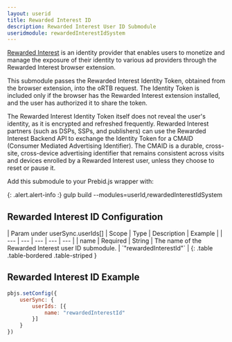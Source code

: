 ```yaml
---
layout: userid
title: Rewarded Interest ID
description: Rewarded Interest User ID Submodule
useridmodule: rewardedInterestIdSystem
---
```


[Rewarded Interest](https://www.rewardedinterest.com/) is an identity provider that enables users to monetize and manage the exposure of their identity to various ad providers through the Rewarded Interest browser extension.

This submodule passes the Rewarded Interest Identity Token, obtained from the browser extension, into the oRTB request. The Identity Token is included only if the browser has the Rewarded Interest extension installed, and the user has authorized it to share the token.

The Rewarded Interest Identity Token itself does not reveal the user's identity, as it is encrypted and refreshed frequently. Rewarded Interest partners (such as DSPs, SSPs, and publishers) can use the Rewarded Interest Backend API to exchange the Identity Token for a CMAID (Consumer Mediated Advertising Identifier). The CMAID is a durable, cross-site, cross-device advertising identifier that remains consistent across visits and devices enrolled by a Rewarded Interest user, unless they choose to reset or pause it.

Add this submodule to your Prebid.js wrapper with:

{: .alert.alert-info :}
gulp build --modules=userId,rewardedInterestIdSystem

## Rewarded Interest ID Configuration

<div class="table-responsive" markdown="1">
| Param under userSync.userIds[] | Scope | Type | Description | Example |
| --- | --- | --- | --- | --- |
| name | Required | String | The name of the Rewarded Interest user ID submodule. | `"rewardedInterestId"` |
{: .table .table-bordered .table-striped }
</div>

## Rewarded Interest ID Example

```javascript
pbjs.setConfig({
    userSync: {
        userIds: [{
            name: "rewardedInterestId"
        }]
    }
})
```

